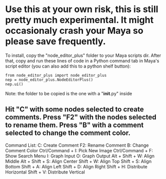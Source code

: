 # Use this at your own risk, this is still pretty much experimental. It might occasionaly crash your Maya so please save frequently.

To install, copy the "node_editor_plus" folder to your Maya scripts dir.
After that, copy and run these lines of code in a Python command tab in Maya's script editor (you can also add this to a python shelf button):
```
from node_editor_plus import node_editor_plus
nep = node_editor_plus.NodeEditorPlus()
nep.ui()
```

Note: the folder to be copied is the one with a "__init__.py" inside

## Hit "C" with some nodes selected to create comments. Press "F2" with the nodes selected to rename them. Press "B" with a comment selected to change the comment color. 


Command List:
C: Create Comment
F2: Rename Comment
B: Change Comment Color
Ctrl/Command + I: Pick New Image
Ctrl/Command + F: Show Search Menu
I: Graph Input
O: Graph Output
Alt + Shift + W: Align Middle
Alt + Shift + S: Align Center
Shift + W: Align Top
Shift + S: Align Bottom
Shift + A: Align Left
Shift + D: Align Right
Shift + H: Distribute Horizontal
Shift + V: Distribute Vertical
